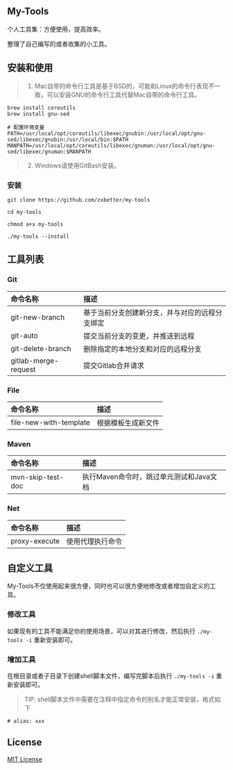 ## My-Tools

个人工具集：方便使用，提高效率。

整理了自己编写的或者收集的小工具。

## 安装和使用

> 1. Mac自带的命令行工具是基于BSD的，可能和Linux的命令行表现不一致，可以安装GNU的命令行工具代替Mac自带的命令行工具。

```shell
brew install coreutils
brew install gnu-sed

# 配置环境变量
PATH=/usr/local/opt/coreutils/libexec/gnubin:/usr/local/opt/gnu-sed/libexec/gnubin:/usr/local/bin:$PATH
MANPATH=/usr/local/opt/coreutils/libexec/gnuman:/usr/local/opt/gnu-sed/libexec/gnuman:$MANPATH
```

> 2. Windows请使用GitBash安装。

### 安装

```shell
git clone https://github.com/zxbetter/my-tools

cd my-tools

chmod a+x my-tools

./my-tools --install
```

## 工具列表

### Git

| 命令名称              | 描述                                          |
| :------------------- | :--------------------------------------------- |
| git-new-branch       | 基于当前分支创建新分支，并与对应的远程分支绑定 |
| git-auto             | 提交当前分支的变更，并推送到远程               |
| git-delete-branch    | 删除指定的本地分支和对应的远程分支             |
| gitlab-merge-request | 提交Gitlab合并请求                             |

### File

| 命令名称                 | 描述            |
| :--------------------- | :-------------- |
| file-new-with-template | 根据模板生成新文件 |

### Maven

| 命令名称           | 描述                                     |
| :---------------- | :-------------------------------------- |
| mvn-skip-test-doc | 执行Maven命令时，跳过单元测试和Java文档      |

### Net

| 命令名称        | 描述           |
| :------------ | :------------- |
| proxy-execute | 使用代理执行命令 |

## 自定义工具

My-Tools不仅使用起来很方便，同时也可以很方便地修改或者增加自定义的工具。

### 修改工具

如果现有的工具不能满足你的使用场景，可以对其进行修改，然后执行 `./my-tools -i` 重新安装即可。

### 增加工具

在根目录或者子目录下创建shell脚本文件，编写完脚本后执行 `./my-tools -i` 重新安装即可。

> TIP: shell脚本文件中需要在注释中指定命令的别名才能正常安装，格式如下

```shell
# alias: xxx
````

## License

[MIT License](https://opensource.org/licenses/MIT)
